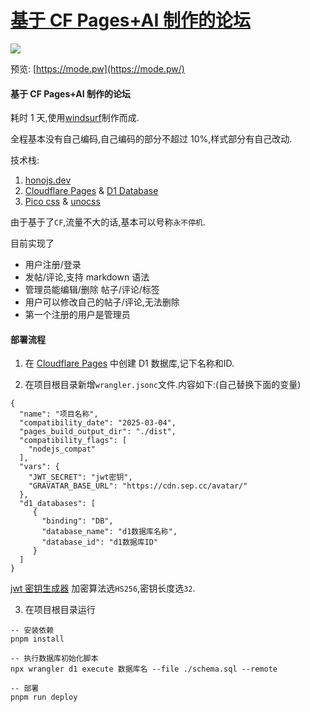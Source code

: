 # [基于 CF Pages+AI 制作的论坛](https://github.com/jaaleng/jaaleng.github.io/issues/188)

![](https://pic.superbed.cc/item/67cc5f5cf688033adb1f0021.jpg)

预览: [https://mode.pw](https://mode.pw/)

#### 基于 CF Pages+AI 制作的论坛

耗时 1 天,使用[windsurf](https://codeium.com/windsurf)制作而成.

全程基本没有自己编码,自己编码的部分不超过 10%,样式部分有自己改动.

<!--more-->

技术栈:

1. [honojs.dev](https://hono.dev/)
2. [Cloudflare Pages](https://pages.cloudflare.com/) & [D1 Database](https://developers.cloudflare.com/d1/)
3. [Pico css](https://picocss.com/) & [unocss](https://unocss.dev/)

由于基于了`CF`,流量不大的话,基本可以号称`永不停机`.

目前实现了

- 用户注册/登录
- 发帖/评论,支持 markdown 语法
- 管理员能编辑/删除 帖子/评论/标签
- 用户可以修改自己的帖子/评论,无法删除
- 第一个注册的用户是管理员

#### 部署流程

1. 在 [Cloudflare Pages](https://pages.cloudflare.com/) 中创建 D1 数据库,记下名称和ID.

2. 在项目根目录新增`wrangler.jsonc`文件.内容如下:(自己替换下面的变量)

```jsonc
{
  "name": "项目名称",
  "compatibility_date": "2025-03-04",
  "pages_build_output_dir": "./dist",
  "compatibility_flags": [
    "nodejs_compat"
  ],
  "vars": {
    "JWT_SECRET": "jwt密钥",
    "GRAVATAR_BASE_URL": "https://cdn.sep.cc/avatar/"
  },
  "d1_databases": [
     {
       "binding": "DB",
       "database_name": "d1数据库名称",
       "database_id": "d1数据库ID"
     }
  ]
}
```

[jwt 密钥生成器](https://jwt-keys.21no.de/) 加密算法选`HS256`,密钥长度选`32`.

3. 在项目根目录运行

```shell
-- 安装依赖
pnpm install

-- 执行数据库初始化脚本
npx wrangler d1 execute 数据库名 --file ./schema.sql --remote

-- 部署
pnpm run deploy
```
